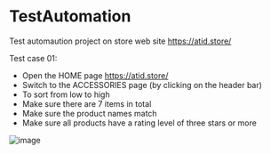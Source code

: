 # TestAutomation
Test automaution project on store web site https://atid.store/

Test case 01:
-	Open the HOME page https://atid.store/
-	Switch to the ACCESSORIES page (by clicking on the header bar)
-	To sort from low to high
-	Make sure there are 7 items in total
-	Make sure the product names match
-	Make sure all products have a rating level of three stars or more

![image](https://user-images.githubusercontent.com/106435061/179739780-b64e9d8c-d160-45e8-ad12-283fbe92f1eb.png)
